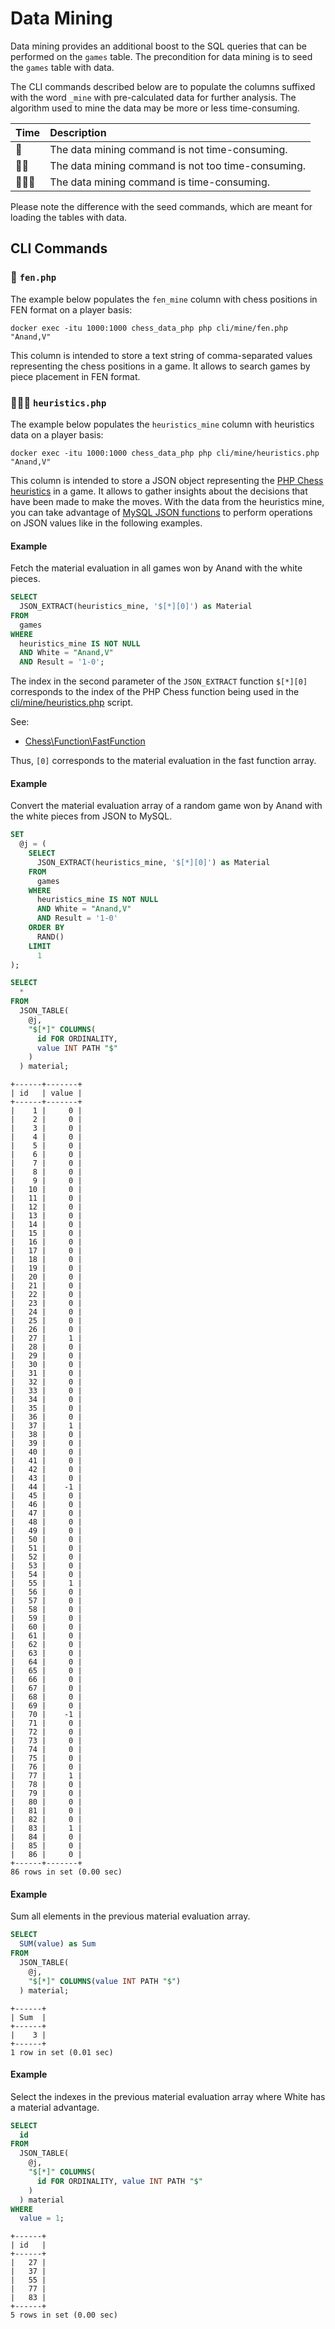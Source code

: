 # Data Mining

Data mining provides an additional boost to the SQL queries that can be performed on the `games` table. The precondition for data mining is to seed the `games` table with data.

The CLI commands described below are to populate the columns suffixed with the word `_mine` with pre-calculated data for further analysis. The algorithm used to mine the data may be more or less time-consuming.

| Time | Description |
| :------- | :---------- |
| 💎 | The data mining command is not time-consuming. |
| 💎💎 | The data mining command is not too time-consuming.  |
| 💎💎💎 | The data mining command is time-consuming. |

Please note the difference with the seed commands, which are meant for loading the tables with data.

## CLI Commands

### 💎 `fen.php`

The example below populates the `fen_mine` column with chess positions in FEN format on a player basis:

```text
docker exec -itu 1000:1000 chess_data_php php cli/mine/fen.php "Anand,V"
```

This column is intended to store a text string of comma-separated values representing the chess positions in a game. It allows to search games by piece placement in FEN format.

### 💎💎💎 `heuristics.php`

The example below populates the `heuristics_mine` column with heuristics data on a player basis:

```text
docker exec -itu 1000:1000 chess_data_php php cli/mine/heuristics.php "Anand,V"
```

This column is intended to store a JSON object representing the [PHP Chess heuristics](https://chesslablab.github.io/php-chess/heuristics/) in a game. It allows to gather insights about the decisions that have been made to make the moves. With the data from the heuristics mine, you can take advantage of [MySQL JSON functions](https://dev.mysql.com/doc/refman/8.0/en/json-functions.html) to perform operations on JSON values like in the following examples.

#### Example

Fetch the material evaluation in all games won by Anand with the white pieces.

```sql
SELECT
  JSON_EXTRACT(heuristics_mine, '$[*][0]') as Material
FROM
  games
WHERE
  heuristics_mine IS NOT NULL
  AND White = "Anand,V"
  AND Result = '1-0';
```

The index in the second parameter of the `JSON_EXTRACT` function `$[*][0]` corresponds to the index of the PHP Chess function being used in the [cli/mine/heuristics.php](https://github.com/chesslablab/chess-data/blob/main/cli/mine/heuristics.php) script.

See:

- [Chess\Function\FastFunction](https://github.com/chesslablab/php-chess/blob/main/src/Function/FastFunction.php)

Thus, `[0]` corresponds to the material evaluation in the fast function array.

#### Example

Convert the material evaluation array of a random game won by Anand with the white pieces from JSON to MySQL.

```sql
SET
  @j = (
    SELECT
      JSON_EXTRACT(heuristics_mine, '$[*][0]') as Material
    FROM
      games
    WHERE
      heuristics_mine IS NOT NULL
      AND White = "Anand,V"
      AND Result = '1-0'
    ORDER BY
      RAND()
    LIMIT
      1
);
```

```sql
SELECT
  *
FROM
  JSON_TABLE(
    @j,
    "$[*]" COLUMNS(
      id FOR ORDINALITY,
      value INT PATH "$"
    )
  ) material;
```

```text
+------+-------+
| id   | value |
+------+-------+
|    1 |     0 |
|    2 |     0 |
|    3 |     0 |
|    4 |     0 |
|    5 |     0 |
|    6 |     0 |
|    7 |     0 |
|    8 |     0 |
|    9 |     0 |
|   10 |     0 |
|   11 |     0 |
|   12 |     0 |
|   13 |     0 |
|   14 |     0 |
|   15 |     0 |
|   16 |     0 |
|   17 |     0 |
|   18 |     0 |
|   19 |     0 |
|   20 |     0 |
|   21 |     0 |
|   22 |     0 |
|   23 |     0 |
|   24 |     0 |
|   25 |     0 |
|   26 |     0 |
|   27 |     1 |
|   28 |     0 |
|   29 |     0 |
|   30 |     0 |
|   31 |     0 |
|   32 |     0 |
|   33 |     0 |
|   34 |     0 |
|   35 |     0 |
|   36 |     0 |
|   37 |     1 |
|   38 |     0 |
|   39 |     0 |
|   40 |     0 |
|   41 |     0 |
|   42 |     0 |
|   43 |     0 |
|   44 |    -1 |
|   45 |     0 |
|   46 |     0 |
|   47 |     0 |
|   48 |     0 |
|   49 |     0 |
|   50 |     0 |
|   51 |     0 |
|   52 |     0 |
|   53 |     0 |
|   54 |     0 |
|   55 |     1 |
|   56 |     0 |
|   57 |     0 |
|   58 |     0 |
|   59 |     0 |
|   60 |     0 |
|   61 |     0 |
|   62 |     0 |
|   63 |     0 |
|   64 |     0 |
|   65 |     0 |
|   66 |     0 |
|   67 |     0 |
|   68 |     0 |
|   69 |     0 |
|   70 |    -1 |
|   71 |     0 |
|   72 |     0 |
|   73 |     0 |
|   74 |     0 |
|   75 |     0 |
|   76 |     0 |
|   77 |     1 |
|   78 |     0 |
|   79 |     0 |
|   80 |     0 |
|   81 |     0 |
|   82 |     0 |
|   83 |     1 |
|   84 |     0 |
|   85 |     0 |
|   86 |     0 |
+------+-------+
86 rows in set (0.00 sec)
```

#### Example

Sum all elements in the previous material evaluation array.

```sql
SELECT
  SUM(value) as Sum
FROM
  JSON_TABLE(
    @j,
    "$[*]" COLUMNS(value INT PATH "$")
  ) material;
```

```text
+------+
| Sum  |
+------+
|    3 |
+------+
1 row in set (0.01 sec)
```

#### Example

Select the indexes in the previous material evaluation array where White has a material advantage.

```sql
SELECT
  id
FROM
  JSON_TABLE(
    @j,
    "$[*]" COLUMNS(
      id FOR ORDINALITY, value INT PATH "$"
    )
  ) material
WHERE
  value = 1;
```

```text
+------+
| id   |
+------+
|   27 |
|   37 |
|   55 |
|   77 |
|   83 |
+------+
5 rows in set (0.00 sec)
```
